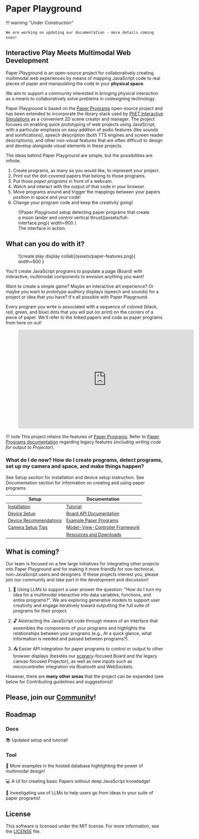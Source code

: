 # Paper Playground 

<!-- https://squidfunk.github.io/mkdocs-material/reference/admonitions/#supported-types -->
!!! warning "Under Construction" 
      
    We are working on updating our documentation - more details coming soon!

## Interactive Play Meets Multimodal Web Development

Paper Playground is an open-source project for collaboratively creating multimodal web experiences by means of mapping JavaScript code to real pieces of paper and manipulating the code in your **physical space**.

We aim to support a community interested in bringing physical interaction as a means to collaboratively solve problems in codesigning technology.

Paper Playground is based on the [Paper Programs](https://paperprograms.org) open-source project and has been extended to incorporate the library stack used by [PhET Interactive Simulations](https://www.github.com/phetsims/) as a convenient 2D scene creator and manager. The project focuses on enabling quick prototyping of web projects using JavaScript, with a particular emphasis on easy addition of audio features (like sounds and sonifications), speech description (both TTS engines and screen reader descriptions), and other non-visual features that are often difficult to design and develop alongside visual elements in these projects.

The ideas behind Paper Playground are simple, but the possibilities are infinite. 

1. Create programs, as many as you would like, to represent your project. 
2. Print out the dot-covered papers that belong to those programs. 
3. Put those *paper programs* in front of a webcam. 
4. Watch and interact with the output of that code in your browser. 
5. Move programs around and trigger the mappings between your papers position in space and your code!
6. Change your program code and keep the creativity going!

<figure markdown>
  ![Paper Playground setup detecting paper programs that create a moon lander and control vertical thrust](assets/full-interface.png){ width=900 }
  <figcaption>The interface in action.</figcaption>
</figure>

## What can you do with it?

<figure markdown>
  ![create play display collab](assets/paper-features.png){ width=600 }
  <figcaption></figcaption>
</figure>

You'll create JavaScript programs to populate a page (Board) with interactive, multimodal components to envision anything you want!

Want to create a simple game? Maybe an interactive art experience? Or maybe you want to prototype auditory displays (speech and sounds) for a project or idea that you have? It's all possible with Paper Playground.

Every program you write is associated with a sequence of colored (black, red, green, and blue) dots that you will put (or print) on the corners of a piece of paper. We'll refer to the linked papers and code as paper programs from here on out!

<figure markdown>
<iframe width="560" height="315" src="https://www.youtube.com/embed/5-GzrdAAva8" title="YouTube video player" frameborder="0" allow="accelerometer; autoplay; clipboard-write; encrypted-media; gyroscope; picture-in-picture; web-share" allowfullscreen></iframe>
  <figcaption></figcaption>
</figure>

!!! note
    This project retains the features of [Paper Programs](https://paperprograms.org). Refer to [Paper Programs documentation](https://github.com/janpaul123/paperprograms/blob/master/docs/) regarding legacy features (*including writing code for output to Projector*).

### What do I do now? How do I create programs, detect programs, set up my camera and space, and make things happen?

See Setup section for installation and device setup instruction. See Documentation section for information on creating and using paper programs.

| Setup      | Documentation |
| ----------- | ----------- |
| [Installation](./setup/install.md)          | [Tutorial](./use/tutorial.md)                      |
| [Device Setup](./setup/device-setup.md)     | [Board API Documentation](./use/board-api.md)      |
| [Device Recommendations](./setup/reqs.md)   | [Example Paper Programs](./use/example-program.md) |
| [Camera Setup Tips](./setup/camera-tips.md) | [Model-View-Controller Framework](./use/mvc.md)    |
|                                             | [Resources and Downloads](./use/resources.md)      |

## What is coming?

Our team is focused on a few large initiatives for integrating other projects into Paper Playground and for making it more friendly for non-technical, non-JavaScript users and designers. If these projects interest you, please join our community and take part in the development and discussion!

1. :robot: Using LLMs to support a user answer the question: "How do I turn my idea for a multimodal interactive into data variables, functions, and entire programs?". We are exploring generative models to support user creativity and engage iteratively toward outputting the full suite of programs for their project.

2. :unlock: Abstracting the JavaScript code through means of an interface that assembles the components of your programs and highlights the relationships between your programs (e.g., At a quick glance, what information is needed and passed between programs?).

3. :outbox_tray: Easier API integration for paper programs to control or output to other browser displays (besides our [scenery](https://github.com/phetsims/scenery)-focused Board and the legacy canvas-focused Projector), as well as new inputs such as microcontroller integration via Bluetooth and WebSockets.

However, there are **many other areas** that the project can be expanded (see below for Contributing guidelines and suggestions)!

## Please, join our [Community](/docs/community.md)!

## Roadmap

### Docs
:books:  Updated setup and tutorial!

### Tool
:page_with_curl:  More examples in the hosted database highlighting the power of multimodal design!

:computer:  A UI for creating basic Papers without deep JavaScript knowledge!

:robot: Investigating use of LLMs to help users go from ideas to your suite of paper programs!

## License

This software is licensed under the MIT license. For more information, see the [LICENSE](https://github.com/phetsims/paper-land/blob/main/LICENSE) file.

<!-- Features
If Paper Playground has specific features that set it apart or provide unique functionality, you can include a section that highlights these features. For example, if it supports real-time collaboration or has a comprehensive library of pre-built components, you can describe those features in this section.

Demo or Screenshots
Including a section with a demo or screenshots can provide visual context and help users understand the capabilities of Paper Playground. You can showcase examples of paper prototypes created using the tool or provide screenshots of the user interface.

Roadmap
If you have a roadmap for the future development of Paper Playground, it can be useful to share it with users and contributors. This section can outline upcoming features, improvements, or bug fixes that you plan to work on.

Dependencies
If there are specific dependencies or external libraries that Paper Playground relies on, it can be helpful to list them in a dedicated section. Provide instructions on how to install or set up these dependencies if necessary.

API Documentation
If Paper Playground has an API that developers can utilize, you may consider providing API documentation. This can include details about available endpoints, request/response examples, and authentication mechanisms.

Troubleshooting or FAQs
Including a section with common troubleshooting tips or frequently asked questions can assist users in resolving common issues. Provide solutions to known problems or direct users to relevant resources such as forums or support channels. -->